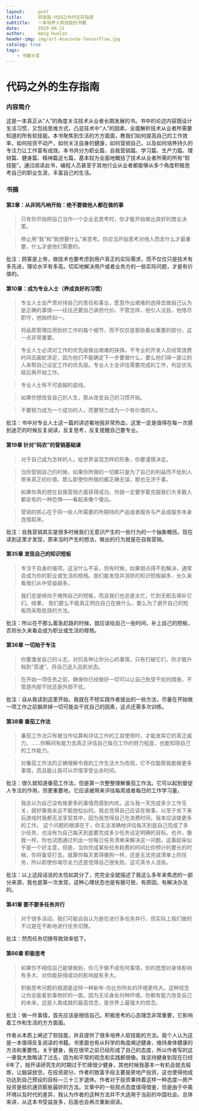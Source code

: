 ```yaml
---
layout:     post
title:      软技能—代码之外的生存指南
subtitle:   一本培养人软技能的书籍
date:       2020-08-21
author:     Wang Ruolan
header-img: img/art-Anaconda-TensorFlow.jpg
catalog: true
tags:
    - 书籍分享
---
```


# 代码之外的生存指南

### 内容简介

​				这是一本真正从“人”的角度关注技术从业者长期发展的书。书中的论述内容既设计生活习惯，又包括思维方式，凸显技术中“人”的因素，全面解析技术从业者所需要知道的所有软技能。本书聚焦到生活的方方面面，教我们如何提高自己的工作效率，如何投资不动产，如何关注自身的健康，如何营销自己，以及如何培养持久的专注力让工作富有成效。本书共分为职业篇、自我营销篇、学习篇、生产力篇、理财篇、健身篇、精神篇这七篇，基本较为全面地概括了技术从业者所需的所有“软技能”。通过阅读此书，编程人员甚至于其他行业从业者都能够从多个角度积极思考自己的职业生涯，丰富自己的生活。

### 书摘

#### 第2章：从非同凡响开始：绝不要做他人都在做的事 

> 只有你开始把自己当作一个企业去思考时，你才能开始做出良好的商业决策。

> 停止用“我”和“我想要什么”来思考。你应当开始思考对他人而言什么才最重要，什么才是他们需要的。

批注：顾客是上帝，做技术也要考虑到用户真正的实际需求，而不仅仅只是技术有多先进，理论水平有多高。切实地解决用户或者业务方的一些实际问题，才是有价值的。

#### 第10章：成为专业人士（养成良好的习惯）

> 专业人士会严肃对待自己的责任和事业，愿意作出艰难的选择去做自己认为是正确的事情——往往还要自己承担代价。不管怎样，他引人注目，他恪尽职守，他始终如一。

> 将品质管理应用到你工作的每个细节，而不仅仅是那些看似重要的部分，这一点非常重要。

> 专业人士必须对工作的优先级做出艰难的抉择。不专业的开发人员经常浪费时间去画蛇添足，因为他们不能确定下一步要做什么，要么他们得一直让别人来帮自己设定工作的优先级。专业人士会评估需要完成的工作，判定优先级后再开始工作。

> 专业人士有不可逾越的底线。

> 如果你想改变自己的人生，那从改变自己的习惯开始。

> 不要努力成为一个成功的人，而要努力成为一个有价值的人。

批注：书中对专业人士这一篇的讲述看地我非常热血，这里一定是值得在每一次感到迷茫的时候反复阅读，反复思考，反复提醒自己要专业。

#### 第19章 针对“码农”的营销基础课

> 对于自己成为怎样的人，给世界呈现怎样的形象，你要谨慎决定。

> 当你营销自己的时候，如果你所做的一切都只是为了自己的利益而不给别人带来真正的价值，那么即使你所做的都正确无误，那也无济于事。

> 如果你真的想在自我营销方面获得成功，你就一定要学着克服我们大多数人都会有的一种恐惧——看起来像个傻瓜。

> 营销的核心在于将一些人所需要的所期待的产品或者服务与产品或服务本身连接起来。

批注：自我营销其实是很多时候我们无意识产生的一些行为的一个抽象概括，现在读到这里才发现，原来当时产生的想法，做出的行为就是在自我营销。

#### 第35章 发现自己的知识短板

> 专注于自身的强项，这没什么不妥，但有时候，如果弱点得不到解决，通常会成为你的职业或生活的桎梏。我们能发现并消除的知识短板越多，长久来看我们从中受益越多。

> 我们总是倾向于掩饰自己的短板，而且我们也总是太忙，忙到无暇去填补它们。结果， 我们要么不能真正明白自己在做什么，要么为了避开自己的短板而采取低效的方法。

批注：所以在不那么着急赶路的时候，就应该给自己一些时间，补上自己的短板，否则长久来看会成为职业或生活的桎梏。

#### 第36章 一切始于专注

> 你要激发自己的斗志，对抗各种让你分心的事情，只有打破它们，你才能升档到“高速”，将自己送入巡航状态。

> 在开始一项任务之前，确保你已经做好一切可以让自己免受干扰的措施，不管是内部干扰还是外部干扰。 

批注：自从我读到这里开始，我就在不短实践作者提出的一些方法，尽量在开始做一项工作之前摒弃掉一切可能会干扰自己的因素，这点还需多次训练。

#### 第38章  番茄工作法

> 番茄工作法只有被当作估算和评估工作的工具使用时，才能发挥它的真正威力。……你瞬间有能力去真正评估自己每日工作的努力程度，也能知晓自己的工作能力。

> 对番茄工作法的正确理解令我的工作生活大为改观，它不仅能帮我能做更多事情，而且能让我可以尽情享受业余时间。  

批注：很久就知道番茄工作法，但是第一次整整理解番茄工作法。它可以起到督促人专注的作用，但更重要地，它应该被用来评估每周或者每日的工作学习量。

> 我总以为自己没有做更多的事情而感到内疚。这与我一天完成多少工作无关，就好像我永远不能放松似的。我总觉得自己应该在做事，以至于坐下来玩游戏时我都无法享受其中，因为我觉得自己在浪费时间，我本应该做更多的工作。  这个问题的根源在于，你无法准确地评估每天到底自己完成了多少任务，也没有为自己每天到底要完成多少任务设定明确的目标。也许，像我一样，你也试图通过列出一份每日任务清单来解决这一问题。这看起来似乎是一个好主意，但是，当你完成某些任务耗费的时间比你预计的要长的时候，你将备受打击。就算你每天累得像狗一样，还是无法完成清单上的任务，所以即使你竭尽全力还是觉得自己很失败。这可真令人沮丧。 

批注：以上这段话说的太恰如其分了，完完全全就描述了我这么多年来焦虑的一部分来源，我也是第一次发现，这种心理状态也是有据可依，有原因，有解决办法的。

#### 第41章 要不要多任务并行

> 对于很多活动，我们可能会自认为是在进行多任务并行，但实际上我们做的不过是在不断地进行任务切换。

批注：然而任务切换导致效率低下。

#### 第66章 积极思考

> 如果你不相信自己能够做到，你几乎做不成任何事情，你的思想对身体影响有多大、对你能获得成功的影响就有多大。

> 积极思考问题的根源是这样一种新年-你比你所处的环境更伟大。这种信念让你总能看到事物好的一面，因为无论身处何种环境，你都有能力改变自己的未来。这是人类成就的最高信念，是世界上最强大的信念。

批注：做一件事情，首先应该是相信自己。积极思考的心态理念非常重要，它影响着工作和生活的方方面面。

​					作者从本质上阐述了软技能，并且提供了很多培养人软技能的方法。我个人认为这是一本值得反复阅读的书籍。书里面也有从科学的角度阐述健身、维持身体健康的方法和重要性。关于健身，我在很早之前已经形成了自己的态度，所以作者写的这一章我大致略读了过去，因为和平常的观念和实践都很像。我坚持健身到现在已经6年了，抛开读研究生的时期过于忙碌很少健身，其他时候我基本一有机会就去锻炼，让脑袋放空。在投资部分，作者的致富手段主要是房地产投资，这也使得他成功达到自己预设的目标—三十三岁退休。作者对于投资秉持着这样一种态度—房产投资是抵抗通货膨胀最好的方法。文章中的一些观点态度值得借鉴，但是由于中美环境以及时代的差异，我认为作者的这种方法并不大适用于当前的中国社会。总体来讲，从这本书受益良多，后面也会再次重新阅读。